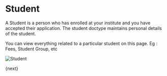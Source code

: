 <!-- add-breadcrumbs -->
# Student

A Student is a person who has enrolled at your institute and you have accepted their application.
The student doctype maintains personal details of the student.

You can view everything related to a particular student on this page. Eg : Fees, Student Group, etc

<img class="screenshot" alt="Student" src="{{docs_base_url}}/assets/img/schools/student/student.png">

{next}
